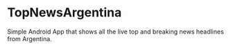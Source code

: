 # TopNewsArgentina
Simple Android App that shows all the live top and breaking news headlines from Argentina. 
